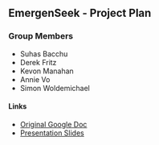 ## EmergenSeek - Project Plan
### Group Members
  - Suhas Bacchu
  - Derek Fritz
  - Kevon Manahan
  - Annie Vo
  - Simon Woldemichael

#### Links
  - [Original Google Doc](https://docs.google.com/document/d/e/2PACX-1vTX_gco9UOCw0dOFYA5rAhJ9QNh4JEnkCNm7OTveZ5tQ0jvmhHZPHCBdATbr4EvL432zfFbrHUNXs65/pub)
  - [Presentation Slides](https://docs.google.com/presentation/d/e/2PACX-1vTb9RVYF0Kj0XHJnsWtCxWrR53oVgZlwDULDEMA9bqEwhfsqaUpUyNMbUEm9lUXHqBuDUwtFWZdp6g6/pub?start=false&loop=false&delayms=60000)